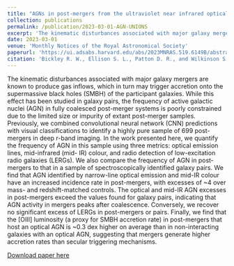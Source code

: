 ```yaml
---
title: "AGNs in post-mergers from the ultraviolet near infrared optical northern survey"
collection: publications
permalink: /publication/2023-03-01-AGN-UNIONS
excerpt: 'The kinematic disturbances associated with major galaxy mergers are known to produce gas inflows, which in turn may trigger accretion onto the supermassive black holes (SMBH) of the participant galaxies. While this effect has been studied in galaxy pairs, the frequency of active galactic nuclei (AGN) in fully coalesced post-merger systems is poorly constrained due to the limited size or impurity of extant post-merger samples. Previously, we combined convolutional neural network (CNN) predictions with visual classifications to identify a highly pure sample of 699 post-mergers in deep r-band imaging. In the work presented here, we quantify the frequency of AGN in this sample using three metrics: optical emission lines, mid-infrared (mid- IR) colour, and radio detection of low-excitation radio galaxies (LERGs). We also compare the frequency of AGN in post-mergers to that in a sample of spectroscopically identified galaxy pairs. We find that AGN identified by narrow-line optical emission and mid-IR colour have an increased incidence rate in post-mergers, with excesses of ~4 over mass- and redshift-matched controls. The optical and mid-IR AGN excesses in post-mergers exceed the values found for galaxy pairs, indicating that AGN activity in mergers peaks after coalescence. Conversely, we recover no significant excess of LERGs in post-mergers or pairs. Finally, we find that the [OIII] luminosity (a proxy for SMBH accretion rate) in post-mergers that host an optical AGN is ~0.3 dex higher on average than in non-interacting galaxies with an optical AGN, suggesting that mergers generate higher accretion rates than secular triggering mechanisms.'
date: 2023-03-01
venue: 'Monthly Notices of the Royal Astronomical Society'
paperurl: 'https://ui.adsabs.harvard.edu/abs/2023MNRAS.519.6149B/abstract'
citation: 'Bickley R. W., Ellison S. L., Patton D. R., and Wilkinson S. (2023). AGNs in post-mergers from the ultraviolet near infrared optical northern survey; <i>MNRAS</i>. 519, 6149-6161'
---
```

The kinematic disturbances associated with major galaxy mergers are known to produce gas inflows, which in turn may trigger accretion onto the supermassive black holes (SMBH) of the participant galaxies. While this effect has been studied in galaxy pairs, the frequency of active galactic nuclei (AGN) in fully coalesced post-merger systems is poorly constrained due to the limited size or impurity of extant post-merger samples. Previously, we combined convolutional neural network (CNN) predictions with visual classifications to identify a highly pure sample of 699 post-mergers in deep r-band imaging. In the work presented here, we quantify the frequency of AGN in this sample using three metrics: optical emission lines, mid-infrared (mid- IR) colour, and radio detection of low-excitation radio galaxies (LERGs). We also compare the frequency of AGN in post-mergers to that in a sample of spectroscopically identified galaxy pairs. We find that AGN identified by narrow-line optical emission and mid-IR colour have an increased incidence rate in post-mergers, with excesses of ~4 over mass- and redshift-matched controls. The optical and mid-IR AGN excesses in post-mergers exceed the values found for galaxy pairs, indicating that AGN activity in mergers peaks after coalescence. Conversely, we recover no significant excess of LERGs in post-mergers or pairs. Finally, we find that the [OIII] luminosity (a proxy for SMBH accretion rate) in post-mergers that host an optical AGN is ~0.3 dex higher on average than in non-interacting galaxies with an optical AGN, suggesting that mergers generate higher accretion rates than secular triggering mechanisms.

[Download paper here](https://ui.adsabs.harvard.edu/abs/2023MNRAS.519.6149B/abstract)